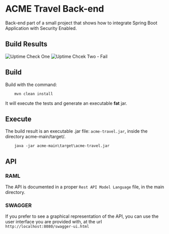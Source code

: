 # ACME Travel Back-end
Back-end part of a small project that shows how to integrate Spring Boot Application with Security Enabled.

## Build Results
![Uptime Check One](https://github.com/github/docs/actions/workflows/uptimecheck-one.yml/badge.svg)
![Uptime Chcek Two - Fail](https://github.com/github/docs/actions/workflows/uptimecheck-two.yml/badge.svg)

## Build
Build with the command:
```shell
	mvn clean install
```
It will execute the tests and generate an executable **fat** jar.

## Execute
The build result is an executable .jar file: `acme-travel.jar`, inside the directory acme-main/target/.

```shell
	java -jar acme-main\target\acme-travel.jar
``` 

## API
### RAML
The API is documented in a proper `Rest API Model Language` file, in the main directory.

### SWAGGER
If you prefer to see a graphical representation of the API, you can use the user interface you are provided with, at the url `http://localhost:8080/swagger-ui.html` 
